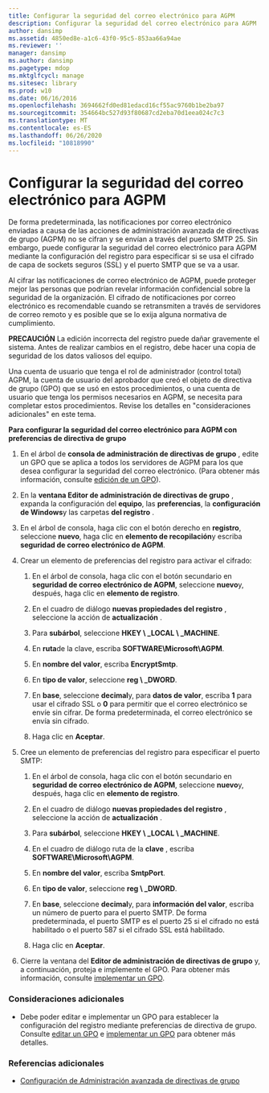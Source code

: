 ```yaml
---
title: Configurar la seguridad del correo electrónico para AGPM
description: Configurar la seguridad del correo electrónico para AGPM
author: dansimp
ms.assetid: 4850ed8e-a1c6-43f0-95c5-853aa66a94ae
ms.reviewer: ''
manager: dansimp
ms.author: dansimp
ms.pagetype: mdop
ms.mktglfcycl: manage
ms.sitesec: library
ms.prod: w10
ms.date: 06/16/2016
ms.openlocfilehash: 3694662fd0ed81edacd16cf55ac9760b1be2ba97
ms.sourcegitcommit: 354664bc527d93f80687cd2eba70d1eea024c7c3
ms.translationtype: MT
ms.contentlocale: es-ES
ms.lasthandoff: 06/26/2020
ms.locfileid: "10818990"
---
```

# Configurar la seguridad del correo electrónico para AGPM


De forma predeterminada, las notificaciones por correo electrónico enviadas a causa de las acciones de administración avanzada de directivas de grupo (AGPM) no se cifran y se envían a través del puerto SMTP 25. Sin embargo, puede configurar la seguridad del correo electrónico para AGPM mediante la configuración del registro para especificar si se usa el cifrado de capa de sockets seguros (SSL) y el puerto SMTP que se va a usar.

Al cifrar las notificaciones de correo electrónico de AGPM, puede proteger mejor las personas que podrían revelar información confidencial sobre la seguridad de la organización. El cifrado de notificaciones por correo electrónico es recomendable cuando se retransmiten a través de servidores de correo remoto y es posible que se lo exija alguna normativa de cumplimiento.

**PRECAUCIÓN**  La edición incorrecta del registro puede dañar gravemente el sistema. Antes de realizar cambios en el registro, debe hacer una copia de seguridad de los datos valiosos del equipo.

 

Una cuenta de usuario que tenga el rol de administrador (control total) AGPM, la cuenta de usuario del aprobador que creó el objeto de directiva de grupo (GPO) que se usó en estos procedimientos, o una cuenta de usuario que tenga los permisos necesarios en AGPM, se necesita para completar estos procedimientos. Revise los detalles en "consideraciones adicionales" en este tema.

**Para configurar la seguridad del correo electrónico para AGPM con preferencias de directiva de grupo**

1.  En el árbol de **consola de administración de directivas de grupo** , edite un GPO que se aplica a todos los servidores de AGPM para los que desea configurar la seguridad del correo electrónico. (Para obtener más información, consulte [edición de un GPO](editing-a-gpo-agpm30ops.md)).

2.  En la **ventana Editor de administración de directivas de grupo** , expanda la configuración del **equipo**, las **preferencias**, la **configuración de Windows**y las carpetas **del registro** .

3.  En el árbol de consola, haga clic con el botón derecho en **registro**, seleccione **nuevo**, haga clic en **elemento de recopilación**y escriba **seguridad de correo electrónico de AGPM**.

4.  Crear un elemento de preferencias del registro para activar el cifrado:

    1.  En el árbol de consola, haga clic con el botón secundario en **seguridad de correo electrónico de AGPM**, seleccione **nuevo**y, después, haga clic en **elemento de registro**.

    2.  En el cuadro de diálogo **nuevas propiedades del registro** , seleccione la acción de **actualización** .

    3.  Para **subárbol**, seleccione **HKEY \ _LOCAL \ _MACHINE**.

    4.  En **ruta**de la clave, escriba **SOFTWARE\\Microsoft\\AGPM**.

    5.  En **nombre del valor**, escriba **EncryptSmtp**.

    6.  En **tipo de valor**, seleccione **reg \ _DWORD**.

    7.  En **base**, seleccione **decimal**y, para **datos de valor**, escriba **1** para usar el cifrado SSL o **0** para permitir que el correo electrónico se envíe sin cifrar. De forma predeterminada, el correo electrónico se envía sin cifrado.

    8.  Haga clic en **Aceptar**.

5.  Cree un elemento de preferencias del registro para especificar el puerto SMTP:

    1.  En el árbol de consola, haga clic con el botón secundario en **seguridad de correo electrónico de AGPM**, seleccione **nuevo**y, después, haga clic en **elemento de registro**.

    2.  En el cuadro de diálogo **nuevas propiedades del registro** , seleccione la acción de **actualización** .

    3.  Para **subárbol**, seleccione **HKEY \ _LOCAL \ _MACHINE**.

    4.  En el cuadro de diálogo ruta de la **clave** , escriba **SOFTWARE\\Microsoft\\AGPM**.

    5.  En **nombre del valor**, escriba **SmtpPort**.

    6.  En **tipo de valor**, seleccione **reg \ _DWORD**.

    7.  En **base**, seleccione **decimal**y, para **información del valor**, escriba un número de puerto para el puerto SMTP. De forma predeterminada, el puerto SMTP es el puerto 25 si el cifrado no está habilitado o el puerto 587 si el cifrado SSL está habilitado.

    8.  Haga clic en **Aceptar**.

6.  Cierre la ventana del **Editor de administración de directivas de grupo** y, a continuación, proteja e implemente el GPO. Para obtener más información, consulte [implementar un GPO](deploy-a-gpo-agpm30ops.md).

### Consideraciones adicionales

-   Debe poder editar e implementar un GPO para establecer la configuración del registro mediante preferencias de directiva de grupo. Consulte [editar un GPO](editing-a-gpo-agpm30ops.md) e [implementar un GPO](deploy-a-gpo-agpm30ops.md) para obtener más detalles.

### Referencias adicionales

-   [Configuración de Administración avanzada de directivas de grupo](configuring-advanced-group-policy-management.md)

 

 





